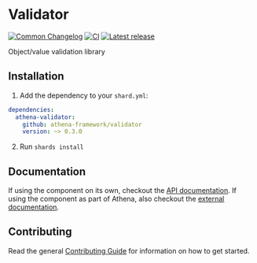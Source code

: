 # Validator

[![Common Changelog](https://common-changelog.org/badge.svg)](https://common-changelog.org)
[![CI](https://github.com/athena-framework/athena/workflows/CI/badge.svg)](https://github.com/athena-framework/athena/actions/workflows/ci.yml)
[![Latest release](https://img.shields.io/github/release/athena-framework/validator.svg)](https://github.com/athena-framework/validator/releases)

Object/value validation library

## Installation

1. Add the dependency to your `shard.yml`:

```yaml
dependencies:
  athena-validator:
    github: athena-framework/validator
    version: ~> 0.3.0
```

2. Run `shards install`

## Documentation

If using the component on its own, checkout the [API documentation](https://athenaframework.org/Validator).
If using the component as part of Athena, also checkout the [external documentation](https://athenaframework.org/architecture/validator).

## Contributing

Read the general [Contributing Guide](./CONTRIBUTING.md) for information on how to get started.
